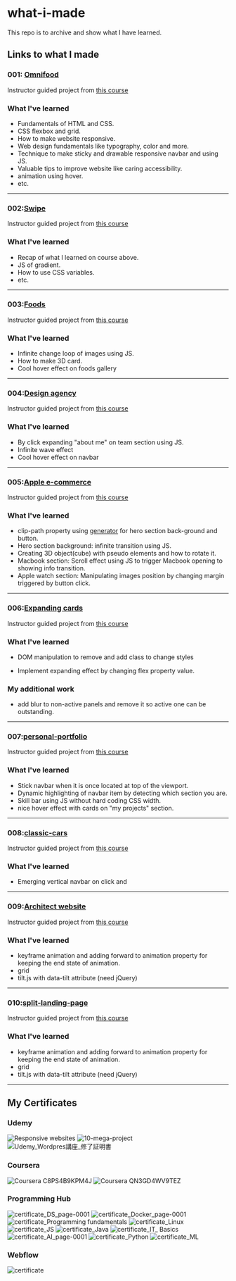 # what-i-made

This repo is to archive and show what I have learned.

## Links to what I made

### 001: [Omnifood](https://app.netlify.com/sites/omnifood-kk/overview)

Instructor guided project from [this course](https://www.udemy.com/course/design-and-develop-a-killer-website-with-html5-and-css3/)

### What I've learned

- Fundamentals of HTML and CSS.
- CSS flexbox and grid.
- How to make website responsive.
- Web design fundamentals like typography, color and more.
- Technique to make sticky and drawable responsive navbar and using JS.
- Valuable tips to improve website like caring accessibility.
- animation using hover.
- etc.

---

### 002:[Swipe](https://swipe-exercise.netlify.app/)

Instructor guided project from [this course](https://www.udemy.com/course/html-and-css-bootcamp/)

### What I've learned

- Recap of what I learned on course above.
- JS of gradient.
- How to use CSS variables.
- etc.

---

### 003:[Foods](https://exercise001-koichi.netlify.app/)

Instructor guided project from [this course](https://www.udemy.com/course/10-mega-responsive-websites-with-html-css-and-javascript/)

### What I've learned

- Infinite change loop of images using JS.
- How to make 3D card.
- Cool hover effect on foods gallery

---

### 004:[Design agency](https://exercise002-koichi.netlify.app/)

Instructor guided project from [this course](https://www.udemy.com/course/10-mega-responsive-websites-with-html-css-and-javascript/)

### What I've learned

- By click expanding "about me" on team section using JS.
- Infinite wave effect
- Cool hover effect on navbar

---

### 005:[Apple e-commerce](https://apple-ecommerce-exercise.netlify.app/)

Instructor guided project from [this course](https://www.udemy.com/course/10-mega-responsive-websites-with-html-css-and-javascript/)

### What I've learned

- clip-path property using [generator](https://bennettfeely.com/clippy/) for hero section back-ground and button.
- Hero section background:  infinite transition using JS.
- Creating 3D object(cube) with pseudo elements and how to rotate it.
- Macbook section: Scroll effect using JS to trigger Macbook opening to showing info transition.
- Apple watch section: Manipulating images position by changing margin triggered by button click.

---

### 006:[Expanding cards](https://expanding-cards-exercise.netlify.app/)

Instructor guided project from [this course](https://www.udemy.com/course/50-projects-50-days/)

### What I've learned
- DOM manipulation to remove and add class to change styles
* Implement expanding effect by changing flex property value.

### My additional work
- add blur to non-active panels and remove it so active one can be outstanding.

---

### 007:[personal-portfolio](https://personal-portfolio-exercise-kk.netlify.app)

Instructor guided project from [this course](https://www.udemy.com/course/10-mega-responsive-websites-with-html-css-and-javascript/)

### What I've learned
- Stick navbar when it is once located at top of the viewport.
- Dynamic highlighting of navbar item by detecting which section you are.
- Skill bar using JS without hard coding CSS width.
- nice hover effect with cards on "my projects" section.

---

### 008:[classic-cars](https://classic-cars-exercise.netlify.app/)

Instructor guided project from [this course](https://www.udemy.com/course/10-mega-responsive-websites-with-html-css-and-javascript/)

### What I've learned
- Emerging vertical navbar on click and

---

### 009:[Architect website](https://classic-cars-exercise.netlify.app/)

Instructor guided project from [this course](https://www.udemy.com/course/50-projects-50-days/)

### What I've learned
- keyframe animation and adding forward to animation property for keeping the end state of animation.
- grid
- tilt.js with data-tilt attribute (need jQuery) 

---

### 010:[split-landing-page](split-landing-page-kk.netlify.app)

Instructor guided project from [this course](https://www.udemy.com/course/50-projects-50-days/)

### What I've learned
- keyframe animation and adding forward to animation property for keeping the end state of animation.
- grid
- tilt.js with data-tilt attribute (need jQuery) 

---

## My Certificates
### Udemy
![Responsive websites](https://github.com/KKoichi276052/what-i-made/assets/116039997/8c45b81f-1287-4bdd-a267-6dadd1052776)
![10-mega-project](https://github.com/KKoichi276052/what-i-made/assets/116039997/a6e6c805-9db2-4756-8a5e-2f51b60ca263)
![Udemy_Wordpres講座_修了証明書](https://github.com/KKoichi276052/what-i-made/assets/116039997/e401eb43-96c4-4b5b-abc0-27c8445f9683)
### Coursera
![Coursera C8PS4B9KPM4J](https://github.com/KKoichi276052/what-i-made/assets/116039997/393e2216-b135-473e-8266-26b77ebd7179)
![Coursera QN3GD4WV9TEZ](https://github.com/KKoichi276052/what-i-made/assets/116039997/7938b3de-2aec-4c33-9a74-ca1be4f784c5)


### Programming Hub
![certificate_DS_page-0001](https://github.com/KKoichi276052/what-i-made/assets/116039997/3a0a763d-7a1d-4006-9751-026829eb8f1f)
![certificate_Docker_page-0001](https://github.com/KKoichi276052/what-i-made/assets/116039997/661f96ad-4e0d-4f5e-8569-e6958572e37e)
![certificate_Programming fundamentals](https://github.com/KKoichi276052/what-i-made/assets/116039997/ecc2674f-488e-4ab0-b00e-ff2107fcd1c0)
![certificate_Linux](https://github.com/KKoichi276052/what-i-made/assets/116039997/b5cbc574-31fd-4990-b6a1-662d7fcdff91)
![certificate_JS](https://github.com/KKoichi276052/what-i-made/assets/116039997/d247913b-2bc5-4e7b-8bc3-151f6acea69f)
![certificate_Java](https://github.com/KKoichi276052/what-i-made/assets/116039997/6f820926-4b0c-43e7-af0c-7934ceb9dd68)
![certificate_IT_ Basics](https://github.com/KKoichi276052/what-i-made/assets/116039997/0fa16943-8bf6-488f-88e9-46c887f16e4d)
![certificate_AI_page-0001](https://github.com/KKoichi276052/what-i-made/assets/116039997/5e175703-44c7-435a-b541-189277a2b4a6)
![certificate_Python](https://github.com/KKoichi276052/what-i-made/assets/116039997/5ab3c421-1824-4017-9f73-ac8a11130b37)
![certificate_ML](https://github.com/KKoichi276052/what-i-made/assets/116039997/ea1bc3e7-457d-4371-9941-bf3f42621904)
### Webflow
![certificate](https://github.com/KKoichi276052/what-i-made/assets/116039997/d83b0eb6-0a7c-45a1-afec-db6f44e9189e)
